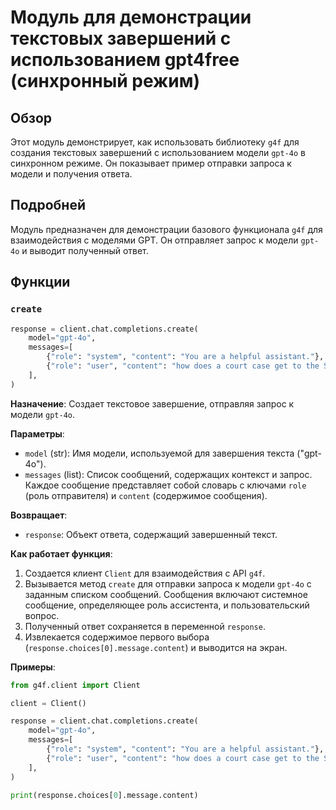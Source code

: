 # Модуль для демонстрации текстовых завершений с использованием gpt4free (синхронный режим)

## Обзор

Этот модуль демонстрирует, как использовать библиотеку `g4f` для создания текстовых завершений с использованием модели `gpt-4o` в синхронном режиме. Он показывает пример отправки запроса к модели и получения ответа.

## Подробней

Модуль предназначен для демонстрации базового функционала `g4f` для взаимодействия с моделями GPT. Он отправляет запрос к модели `gpt-4o` и выводит полученный ответ.

## Функции

### `create`

```python
response = client.chat.completions.create(
    model="gpt-4o",
    messages=[
        {"role": "system", "content": "You are a helpful assistant."},
        {"role": "user", "content": "how does a court case get to the Supreme Court?"}
    ],
)
```

**Назначение**: Создает текстовое завершение, отправляя запрос к модели `gpt-4o`.

**Параметры**:

-   `model` (str): Имя модели, используемой для завершения текста ("gpt-4o").
-   `messages` (list): Список сообщений, содержащих контекст и запрос. Каждое сообщение представляет собой словарь с ключами `role` (роль отправителя) и `content` (содержимое сообщения).

**Возвращает**:

-   `response`: Объект ответа, содержащий завершенный текст.

**Как работает функция**:

1.  Создается клиент `Client` для взаимодействия с API `g4f`.
2.  Вызывается метод `create` для отправки запроса к модели `gpt-4o` с заданным списком сообщений. Сообщения включают системное сообщение, определяющее роль ассистента, и пользовательский вопрос.
3.  Полученный ответ сохраняется в переменной `response`.
4.  Извлекается содержимое первого выбора (`response.choices[0].message.content`) и выводится на экран.

**Примеры**:

```python
from g4f.client import Client

client = Client()

response = client.chat.completions.create(
    model="gpt-4o",
    messages=[
        {"role": "system", "content": "You are a helpful assistant."},
        {"role": "user", "content": "how does a court case get to the Supreme Court?"}
    ],
)

print(response.choices[0].message.content)